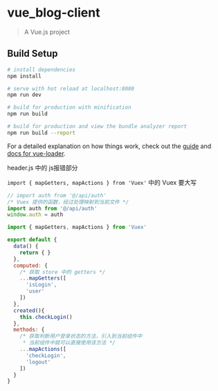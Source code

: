# vue_blog-client

> A Vue.js project

## Build Setup

``` bash
# install dependencies
npm install

# serve with hot reload at localhost:8080
npm run dev

# build for production with minification
npm run build

# build for production and view the bundle analyzer report
npm run build --report
```

For a detailed explanation on how things work, check out the [guide](http://vuejs-templates.github.io/webpack/) and [docs for vue-loader](http://vuejs.github.io/vue-loader).

header.js 中的 js报错部分

`import { mapGetters, mapActions } from 'Vuex'` 中的 Vuex 要大写

```js
// import auth from '@/api/auth'
/* Vuex 提供的函数，经过处理映射到当前文件 */
import auth from '@/api/auth'
window.auth = auth

import { mapGetters, mapActions } from 'Vuex'

export default {
  data() {
    return { }
  },
  computed: {
    /* 获取 store 中的 getters */
    ...mapGetters([
      'isLogin',
      'user'
    ])
  },
  created(){
    this.checkLogin()
  },
  methods: {
    /* 获取判断用户登录状态的方法，引入到当前组件中
     * 当前组件中就可以直接使用该方法 */
    ...mapActions([
      'checkLogin',
      'logout'
    ])
  }
}
```
